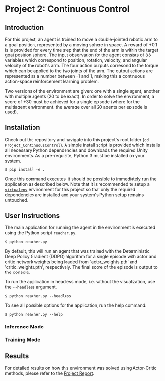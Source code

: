 # Project 2: Continuous Control

## Introduction

For this project, an agent is trained to move a double-jointed robotic arm to a goal position, represented by a moving sphere in space. A reward of +0.1 is is provided for every time step that the end of the arm is within the target goal position sphere. The input observation for the agent consists of 33 variables which correspond to position, rotation, velocity, and angular velocity of the robot's arm. The four action outputs corresond to the torque which can be applied to the two joints of the arm. The output actions are represented as a number between -1 and 1, making this a continuous action-space reinforcement learning problem.

Two versions of the environment are given: one with a single agent, another with multiple agents (20 to be exact).  In order to solve the environment, a score of +30 must be achieved for a single episode (where for the multiagent environment, the average over all 20 agents per episode is used).

## Installation

Check out the repository and navigate into this project's root folder (`cd Project_ContinuousControl`). A simple install script is provided which installs all necessary Python dependencies and downloads the required Unity environments.  As a pre-requisite, Python 3 must be installed on your system.

```
$ pip install -e .
```

Once this command executes, it should be possible to immediately run the application as described below. Note that it is recommended to setup a [`virtualenv`](https://docs.python-guide.org/dev/virtualenvs/) environment for this project so that only the required dependencies are installed and your system's Python setup remains untouched.

## User Instructions

The main application for running the agent in the environment is executed using the Python script
`reacher.py`.

```
$ python reacher.py
```

By default, this will run an agent that was trained with the Deterministic Deep Policy Gradient (DDPG) algorithm for a single episode with actor and critic network weights being loaded from `actor_weights.pth' and 'critic_weights.pth', respectively. The final score of the episode is output to the console.

To run the application in headless mode, i.e. without the visualization, use the `--headless` argument.

```
$ python reacher.py --headless
```

To see all possible options for the application, run the help command:

```
$ python reacher.py --help
```

### Inference Mode

### Training Mode

## Results

For detailed results on how this environment was solved using Actor-Critic methods, please refer to the [Project Report](Report.md).